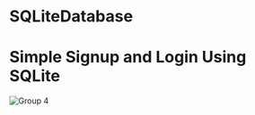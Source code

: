 # SQLiteDatabase
# Simple Signup and Login Using SQLite 
![Group 4](https://user-images.githubusercontent.com/38308526/87174463-d33cb000-c2f4-11ea-8e5d-9aba542043a4.png)
